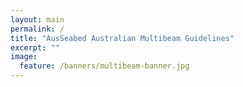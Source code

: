 ```yaml
---
layout: main
permalink: /
title: "AusSeabed Australian Multibeam Guidelines"
excerpt: ""
image:
  feature: /banners/multibeam-banner.jpg
---
```

